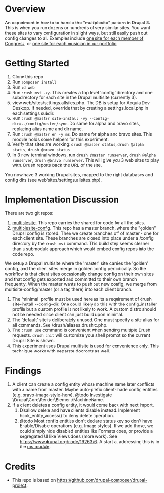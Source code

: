 Overview
============
An experiment in how to to handle the "multiplesite" pattern in Drupal 8. This is when you run dozens or hundreds of very similar sites. You want these sites to vary configuration in slight ways, but still easily push out config changes to all. Examples include [one site for each member of Congress](http://buytaert.net/us-house-of-representatives-using-drupal), or [one site for each musician in our portfolio](http://www.warnerbrosrecords.com/artists).

Getting Started
==============
1. Clone this repo
1. Run `composer install`
1. Run `cd web`
1. Run `drush msi -vy`. This creates a top level 'config' directory and one subdirectory for each site in the Drupal multisite (currently 3).
1. view web/sites/settings.allsites.php. The DB is setup for Acquia Dev Desktop. If needed, override that by creating a settings.local.php in each settings subdir.
1. Run `drush @master site-install -vy --config-dir=../config/master/sync`. Do same for alpha and bravo sites, replacing alias name and dir name.
1. Run `drush @master en -y ms`. Do same for alpha and bravo sites. This module holds some helpers for this experiment.
1. Verify that sites are working: `drush @master status`, `drush @alpha status`, `drush @bravo status`
1. In 3 new terminal windows, run `drush @master runserver`, `drush @alpha runserver`, `drush @bravo runserver`. This will give you 3 web sites to play with. Drush reports back the URL of the site.

You now have 3 working Drupal sites, mapped to the right databases and config dirs (see web/sites/settings.allsites.php).

Implementation Discussion
=============
There are two git repos:

1. [multiplesite](https://github.com/weitzman/multiplesite). This repo carries the shared for code for all the sites.
1. [multiplesite-config](https://github.com/weitzman/multiplesite-config). This repo has a master branch, where the "golden" Drupal config is stored. Then we create branches off of master - one for each client site. These branches are cloned into place under a /config directory by the `drush msi` command. This build step seems cleaner than a submodule approach which would embed config repos into the code repo.

We setup a Drupal multisite where the 'master' site carries the 'golden' config, and the client sites merge in golden config periodically. So the workflow is that client sites occasionally change config on their own sites and that config gets exported and committed to their own branch frequently. When the master wants to push out new config, we merge from multisite-config/master (or a tag there) into each client branch.

1. The 'minimal' profile must be used here as its a requirement of drush site-install --config-dir. One could likely do this with the config_installer profile but a custom profile is not likely to work. A custom distro should not be needed since client can just build upon minimal.
1. The 'default' site is deliberately unused. One must specify a site alias for all commands. See /drush/aliases.drushrc.php.
1. The `drush use` command is convenient when sending multiple Drush requests. `drush init` will customize your shell prompt so the current Drupal Site is shown.
1. This experiment uses Drupal multisite is used for convenience only. This technique works with separate docroots as well.

Findings
=============
1. A client can create a config entity whose machine name later conflicts with a name from master. Maybe auto-prefix client-made config entities (e.g. bravo-image-style-hero). @todo Investigate \Drupal\Core\Render\Element\MachineName.
1. If a client deletes a config entity, it would come back with next import.
    1. Disallow delete and have clients disable instead. Implement hook_entity_access() to deny delete operation.
    1. @todo Most config entities don't declare status key so don't have Enable/Disable operations (e.g. Image styles). If we add those, we could simply hide disabled entities like Formats does, or provide a segregated UI like Views does (more work). See https://www.drupal.org/node/1926376. A start at addressing this is in the [ms module](https://github.com/weitzman/multiplesite/tree/master/web/modules/custom/ms/ms).


Credits
================
- This repo is based on https://github.com/drupal-composer/drupal-project.